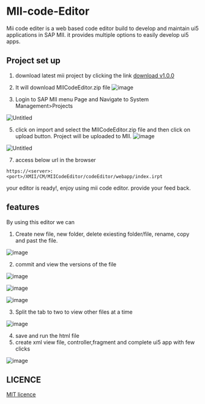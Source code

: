 # MII-code-Editor
Mii code editer is a web based code editor build to develop and maintain ui5 applications in SAP MII.
it provides multiple options to easily develop ui5 apps.


## Project set up
1. download latest mii project by clicking the link [download v1.0.0](https://github.com/subrahmanyam-pampana/MII-code-Editor/raw/main/Downloads/v1.0.0/MIICodeEditor.zip)
2. It will download MIICodeEditor.zip file
![image](https://user-images.githubusercontent.com/79074273/209250739-8d98a9d1-5bbb-4e8b-832f-26f858169578.png)

3. Login to SAP MII menu Page and Navigate to System Management>Projects

![Untitled](https://user-images.githubusercontent.com/79074273/209251924-c79393c8-acac-4002-b725-81debd98618d.png)

5. click on import and select the MIICodeEditor.zip file and then click on upload button. Project will be uploaded to MII.
![image](https://user-images.githubusercontent.com/79074273/209252063-17b1803b-7b36-4bbc-9c86-1a41ba8a91bf.png)

![Untitled](https://user-images.githubusercontent.com/79074273/209252302-cc06b50d-ccd1-4c62-935a-3d7ca953ffa7.png)

7. access below url in the browser

`https://<server>:<port>/XMII/CM/MIICodeEditor/codeEditor/webapp/index.irpt`

your editor is ready!, enjoy using mii code editor. provide your feed back.

## features
By using this editor we can 
1. Create new file, new folder, delete exiesting folder/file, rename, copy and past the file.

![image](https://user-images.githubusercontent.com/79074273/209789955-277bec86-5c49-431e-b8f5-01f7cbae7038.png)

2. commit and view the versions of the file

![image](https://user-images.githubusercontent.com/79074273/209790118-d2f43022-84b7-4517-a44a-0d7b3b80819c.png)

![image](https://user-images.githubusercontent.com/79074273/209790323-e92912e4-e2c4-4e82-b536-ffb223e5578d.png)

![image](https://user-images.githubusercontent.com/79074273/209790794-3b98eff6-f838-48be-9186-19c4b5716439.png)


3. Split the tab to two to view other files at a time

![image](https://user-images.githubusercontent.com/79074273/209790557-c20ccac0-98bd-4037-8c7f-201250a2ac47.png)

4. save and run the html file
5. create xml view file, controller,fragment and complete ui5 app with few clicks

![image](https://user-images.githubusercontent.com/79074273/209790640-562794b2-052b-4fac-9a24-88cdd069bc3a.png)


## LICENCE
[MIT licence](LICENCE)


